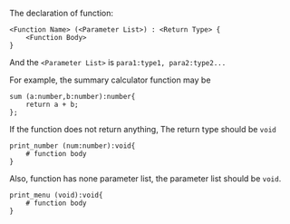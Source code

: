 The declaration of function:
```
<Function Name> (<Parameter List>) : <Return Type> {
    <Function Body>
}
```

And the `<Parameter List>` is `para1:type1, para2:type2...`

For example, the summary calculator function may be 
```
sum (a:number,b:number):number{
    return a + b;
};
```

If the function does not return anything, The return type should be `void`

```
print_number (num:number):void{
    # function body
}
```

Also, function has none parameter list, the parameter list should be `void`.

```
print_menu (void):void{
    # function body
}
```